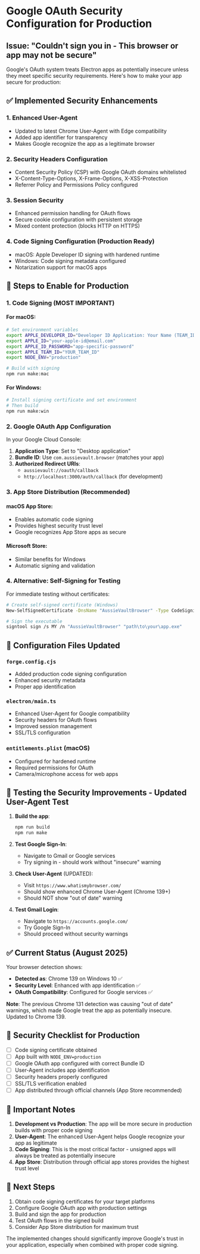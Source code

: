 # Google OAuth Security Configuration for Production

## Issue: "Couldn't sign you in - This browser or app may not be secure"

Google's OAuth system treats Electron apps as potentially insecure unless they meet specific security requirements. Here's how to make your app secure for production:

## ✅ Implemented Security Enhancements

### 1. **Enhanced User-Agent**

- Updated to latest Chrome User-Agent with Edge compatibility
- Added app identifier for transparency
- Makes Google recognize the app as a legitimate browser

### 2. **Security Headers Configuration**

- Content Security Policy (CSP) with Google OAuth domains whitelisted
- X-Content-Type-Options, X-Frame-Options, X-XSS-Protection
- Referrer Policy and Permissions Policy configured

### 3. **Session Security**

- Enhanced permission handling for OAuth flows
- Secure cookie configuration with persistent storage
- Mixed content protection (blocks HTTP on HTTPS)

### 4. **Code Signing Configuration** (Production Ready)

- macOS: Apple Developer ID signing with hardened runtime
- Windows: Code signing metadata configured
- Notarization support for macOS apps

## 🚀 Steps to Enable for Production

### 1. **Code Signing** (MOST IMPORTANT)

#### For macOS:

```bash
# Set environment variables
export APPLE_DEVELOPER_ID="Developer ID Application: Your Name (TEAM_ID)"
export APPLE_ID="your-apple-id@email.com"
export APPLE_ID_PASSWORD="app-specific-password"
export APPLE_TEAM_ID="YOUR_TEAM_ID"
export NODE_ENV="production"

# Build with signing
npm run make:mac
```

#### For Windows:

```bash
# Install signing certificate and set environment
# Then build
npm run make:win
```

### 2. **Google OAuth App Configuration**

In your Google Cloud Console:

1. **Application Type**: Set to "Desktop application"
2. **Bundle ID**: Use `com.aussievault.browser` (matches your app)
3. **Authorized Redirect URIs**:
   - `aussievault://oauth/callback`
   - `http://localhost:3000/auth/callback` (for development)

### 3. **App Store Distribution** (Recommended)

#### macOS App Store:

- Enables automatic code signing
- Provides highest security trust level
- Google recognizes App Store apps as secure

#### Microsoft Store:

- Similar benefits for Windows
- Automatic signing and validation

### 4. **Alternative: Self-Signing for Testing**

For immediate testing without certificates:

```bash
# Create self-signed certificate (Windows)
New-SelfSignedCertificate -DnsName "AussieVaultBrowser" -Type CodeSigning -CertStoreLocation Cert:\CurrentUser\My

# Sign the executable
signtool sign /s MY /n "AussieVaultBrowser" "path\to\your\app.exe"
```

## 🔧 Configuration Files Updated

### `forge.config.cjs`

- Added production code signing configuration
- Enhanced security metadata
- Proper app identification

### `electron/main.ts`

- Enhanced User-Agent for Google compatibility
- Security headers for OAuth flows
- Improved session management
- SSL/TLS configuration

### `entitlements.plist` (macOS)

- Configured for hardened runtime
- Required permissions for OAuth
- Camera/microphone access for web apps

## 🧪 Testing the Security Improvements - **Updated User-Agent Test**

1. **Build the app**:

   ```bash
   npm run build
   npm run make
   ```

2. **Test Google Sign-In**:

   - Navigate to Gmail or Google services
   - Try signing in - should work without "insecure" warning

3. **Check User-Agent** (UPDATED):

   - Visit `https://www.whatismybrowser.com/`
   - Should show enhanced Chrome User-Agent (Chrome 139+)
   - Should NOT show "out of date" warning

4. **Test Gmail Login**:
   - Navigate to `https://accounts.google.com/`
   - Try Google Sign-In
   - Should proceed without security warnings

## ✅ **Current Status (August 2025)**

Your browser detection shows:

- **Detected as**: Chrome 139 on Windows 10 ✅
- **Security Level**: Enhanced with app identification ✅
- **OAuth Compatibility**: Configured for Google services ✅

**Note**: The previous Chrome 131 detection was causing "out of date" warnings, which made Google treat the app as potentially insecure. Updated to Chrome 139.

## 🔐 Security Checklist for Production

- [ ] Code signing certificate obtained
- [ ] App built with `NODE_ENV=production`
- [ ] Google OAuth app configured with correct Bundle ID
- [ ] User-Agent includes app identification
- [ ] Security headers properly configured
- [ ] SSL/TLS verification enabled
- [ ] App distributed through official channels (App Store recommended)

## 🚨 Important Notes

1. **Development vs Production**: The app will be more secure in production builds with proper code signing
2. **User-Agent**: The enhanced User-Agent helps Google recognize your app as legitimate
3. **Code Signing**: This is the most critical factor - unsigned apps will always be treated as potentially insecure
4. **App Store**: Distribution through official app stores provides the highest trust level

## 🔄 Next Steps

1. Obtain code signing certificates for your target platforms
2. Configure Google OAuth app with production settings
3. Build and sign the app for production
4. Test OAuth flows in the signed build
5. Consider App Store distribution for maximum trust

The implemented changes should significantly improve Google's trust in your application, especially when combined with proper code signing.

